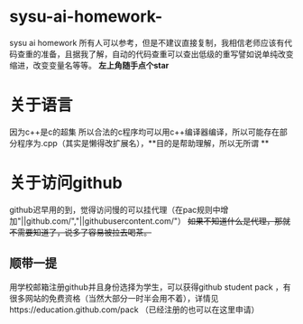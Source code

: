 # sysu-ai-homework-
sysu ai homework 
所有人可以参考，但是不建议直接复制，我相信老师应该有代码查重的准备，且据我了解，自动的代码查重可以查出低级的重写譬如说单纯改变缩进，改变变量名等等。 **左上角随手点个star**
# 关于语言
  因为c++是c的超集
 所以合法的c程序均可以用c++编译器编译，所以可能存在部分程序为.cpp（其实是懒得改扩展名），**目的是帮助理解，所以无所谓 **
# 关于访问github
github迟早用的到，觉得访问慢的可以挂代理（在pac规则中增加"||github.com/","||githubusercontent.com/"）  ~~如果不知道什么是代理，那就不需要知道了，说多了容易被拉去喝茶。~~
## 顺带一提
用学校邮箱注册github并且身份选择为学生，可以获得github student pack ，有很多网站的免费资格（当然大部分一时半会用不着），详情见https://education.github.com/pack （已经注册的也可以在这里申请）
</x>
